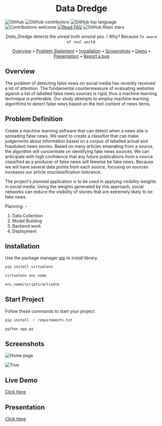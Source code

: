 <div align="center">
  <h3 align="center">
    <h1><b> Data Dredge </b></h1>

  </h3>
</div>

![GitHub](https://img.shields.io/github/license/Thilagavijayan/Data_Dredge?style=flat-square&logo=github)
![GitHub contributors](https://img.shields.io/github/contributors/Thilagavijayan/Data_Dredge?logo=github&style=flat-square)
![GitHub top language](https://img.shields.io/github/languages/top/Thilagavijayan/Data_Dredge?style=flat-square)
![Contributions welcome](https://img.shields.io/badge/contributions-welcome-orange.svg)
[![Read FAQ](https://img.shields.io/badge/Ask%20Question-Read%20FAQ-000000)](https://www.newton.so/view?tags=nctp)
![GitHub Repo stars](https://img.shields.io/github/stars/Thilagavijayan/Data_Dredge?style=social)


<div align="center">

*Data_Dredge* detects the unreal truth around you .! 
  Why? Because `To aware of real world`.
  
[Overview](https://github.com/Thilagavijayan/Data_Dredge/edit/main/README.md) • 
[Problem Statement](https://github.com/Thilagavijayan/Data_Dredge/edit/main/README.md) • 
[Installation](https://github.com/Thilagavijayan/Data_Dredge/edit/main/README.md) • [Screenshots](https://github.com/Thilagavijayan/Data_Dredge/edit/main/README.md) •
[Demo](https://github.com/Thilagavijayan/Data_Dredge/edit/main/README.md) • 
[Presentation](https://github.com/Thilagavijayan/Data_Dredge/edit/main/README.md) • 
[Report a bug](https://github.com/)
</div>

## Overview  
The problem of detecting false news on social media has recently received a lot of attention. The fundamental countermeasure of evaluating websites against a list of labelled false news sources is rigid, thus a machine learning technique is preferable. Our study attempts to employ machine learning algorithms to detect false news based on the text content of news items. 

## Problem Definition
Create a machine learning software that can detect when a news site is spreading false news. We want to create a classifier that can make judgements about information based on a corpus of labelled actual and fraudulent news stories. Based on many articles emanating from a source, the algorithm will concentrate on identifying fake news sources. We can anticipate with high confidence that any future publications from a source classified as a producer of false news will likewise be fake news. Because we will have several data points from each source, focusing on sources increases our article misclassification tolerance.

The project's planned application is to be used in applying visibility weights in social media. Using the weights generated by this approach, social networks can reduce the visibility of stories that are extremely likely to be fake news.

Planning: -
1. Data Collection
2. Model Building
3. Backend work
4. Deployment 

## Installation

Use the package manager [pip](https://pip.pypa.io/en/stable/) to install library.

```bash
pip install virtualenv
```
```bash
virtualenv env_name
```
```bash
env_name/scripts/activate
```
## Start Project

Follow these commands to start your project.

```bash
pip install -r requirements.txt
```
```bash
python app.py
```

## Screenshots
![Home page](https://user-images.githubusercontent.com/106983063/230631577-b307b4e2-a8dd-4c6c-935d-3974675418d1.jpeg)

![True](https://user-images.githubusercontent.com/106983063/230631464-e49b139e-1fa7-4fed-81c9-fa33719fe654.jpeg)

<!-- ![False](https://user-images.githubusercontent.com/106983063/230631625-b7e41a11-139f-425c-83db-af1d173d5207.jpeg)
 -->
## Live Demo
[Click Here](https://youtu.be/OryQ5-EQNIs)

## Presentation
[Click Here](https://www.canva.com/design/DAFKZN_xoHg/TuhJ3XlNJsTpdlgESiGHvw/edit?analyticsCorrelationId=20d5c9b9-a09c-4fc2-a9cc-203f70031231)


